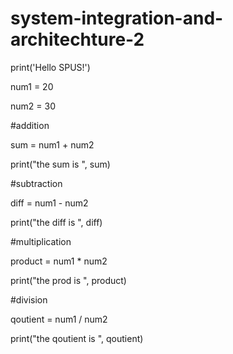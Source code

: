 # system-integration-and-architechture-2
print('Hello SPUS!')


num1 = 20

num2 = 30


#addition


sum = num1 + num2 

print("the sum is ", sum)





#subtraction


diff = num1 - num2 

print("the diff is ", diff)




#multiplication


product = num1 * num2 

print("the prod is ", product)





#division


qoutient = num1 / num2 

print("the qoutient is ", qoutient)
